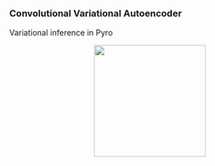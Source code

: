 ### Convolutional Variational Autoencoder
Variational inference in Pyro

<p align="center">
    <img width="200" src="https://github.com/yngtodd/convae_pyro/img/vae_results.png">
</p>
 
